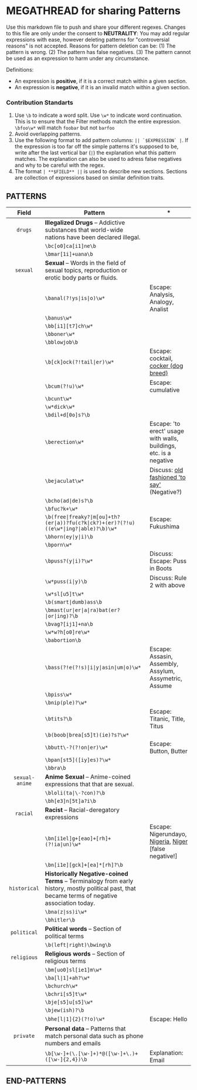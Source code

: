 # MEGATHREAD for sharing Patterns

Use this markdown file to push and share your different regexes. Changes to this file are only under the consent to **NEUTRALITY**: You may add regular expressions with ease, however deleting patterns for "controversial reasons" is not accepted. Reasons for pattern deletion can be: (1) The pattern is wrong. (2) The pattern has false negatives. (3) The pattern cannot be used as an expression to harm under any circumstance.

Definitions:
- An expression is **positive**, if it is a correct match within a given section.
- An expression is **negative**, if it is an invalid match within a given section.

### Contribution Standarts

1. Use `\b` to indicate a word split. Use `\w*` to indicate word continuation. This is to ensure that the Filter methods match the entire expression. `\bfoo\w*` will match `foobar` but not `barfoo`
2. Avoid overlapping patterns.
3. Use the following format to add pattern columns: ```|| `$EXPRESSION` |```. If the expression is too far off the simple patterns it's supposed to be, write after the last vertical bar (`|`) the explanation what this pattern matches. The explanation can also be used to adress false negatives and why to be careful with the regex.
4. The format `| **$FIELD** ||` is used to describe new sections. Sections are collection of expressions based on similar definition traits.

## PATTERNS

| Field | Pattern | *
|:-:|-|-
| `drugs` | **Illegalized Drugs** – Addictive substances that world-wide nations have been declared illegal.
|| `\bc[o0]ca[i1]ne\b` |
|| `\bmar[1i]+uana\b` |
| `sexual` | **Sexual** – Words in the field of sexual topics, reproduction or erotic body parts or fluids.
|| `\banal(?!ys\|is\|o)\w*` | Escape: Analysis, Analogy, Analist
|| `\banus\w*` |
|| `\bb[i1][t7]ch\w*` |
|| `\bboner\w*` |
|| `\bblowjob\b` |
|| `\b[ck]ock(?!tail\|er)\w*` | Escape: cocktail, [cocker (dog breed)](https://www.akc.org/dog-breeds/cocker-spaniel/)
|| `\bcum(?!u)\w*` | Escape: cumulative
|| `\bcunt\w*` |
|| `\w*dick\w*` |
|| `\bdil+d[0o]s?\b` |
|| `\berection\w*` | Escape: 'to erect' usage with walls, buildings, etc. is a negative
|| `\bejaculat\w*` | Discuss: [old fashioned 'to say'](https://dictionary.cambridge.org/dictionary/english/ejaculate) (Negative?)
|| `\bcho(ad\|de)s?\b` |
|| `\bfuc?k+\w*` |
|| `\b(free\|freaky?\|m[ou]+th?(er\|a))?fu(c?k\|ck?)+(er)?(?!u)((e\w*\|ing?\|able)?\b)\w*` | Escape: Fukushima
|| `\bhorn(ey\|y\|i)\b` |
|| `\bporn\w*` |
|| `\bpuss?(y\|i)?\w*` | Discuss: Escape: Puss in Boots
|| `\w*puss(i\|y)\b` | Discuss: Rule 2 with above
|| `\w*sl[u5]t\w*` |
|| `\b(smart\|dumb)ass\b` |
|| `\bmast(ur\|er\|a\|ra)bat(er?\|or\|ing)?\b` |
|| `\bvag?[ij1]+na\b` |
|| `\w*w?h[o0]re\w*` |
|| `\babortion\b` |
|| `\bass(?!e(?!s)\|i\|y\|asin\|um\|o)\w*` | Escape: Assasin, Assembly, Assylum, Assymetric, Assume
|| `\bpiss\w*` |
|| `\bnip(ple)?\w*` |
|| `\btits?\b` | Escape: Titanic, Title, Titus
|| `\b(boob\|brea[s5]t)(ie)?s?\w*` | 
|| `\bbutt\-?(?!on\|er)\w*` | Escape: Button, Butter
|| `\bpan[st5]([iy]es)?\w*` | 
|| `\bbra\b` | 
| `sexual-anime` | **Anime Sexual** – Anime-coined expressions that that are sexual.
|| `\bloli(ta\|\-?con)?\b` |
|| `\bh[e3]n[5t]a?i\b` |
| `racial` | **Racist** – Racial-deregatory expressions
|| `\bn[i1el]g+[eao]+[rh]+(?!ia\|un)\w*` | Escape: Nigerundayo, [Nigeria](https://en.wikipedia.org/wiki/Nigeria), [Niger](https://en.wikipedia.org/wiki/Niger) [false negative!]
|| `\bn[i1e][gck]+[ea]*[rh]?\b` |
| `historical` | **Historically Negative-coined Terms** – Terminalogy from early history, mostly political past, that became terms of negative association today.
|| `\bna(z\|ss)i\w*` |
|| `\bhitler\b` |
| `political` | **Political words** – Section of political terms
|| `\b(left\|right)\bwing\b` |
| `religious` | **Religious words** – Section of religious terms
|| `\bm[uo0]sl[ie1]m\w*` |
|| `\ba[l\|1]+ah?\w*` |
|| `\bchurch\w*` |
|| `\bchri[s5]t\w*` |
|| `\bje[s5]u[s5]\w*` |
|| `\bjew(ish)?\b` |
|| `\bhe[l\|1]{2}(?!o)\w*` | Escape: Hello
| `private` | **Personal data** – Patterns that match personal data such as phone numbers and emails
|| `\b[\w-]+(\.[\w-]+)*@([\w-]+\.)+([\w-]{2,4})\b` | Explanation: Email

## END-PATTERNS